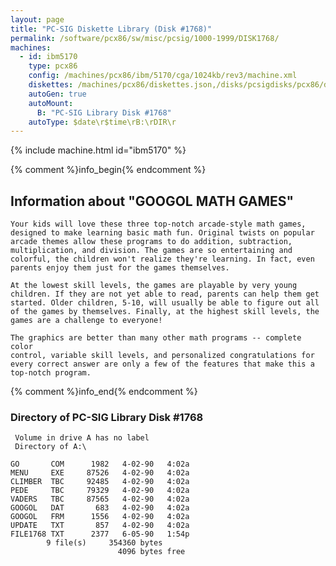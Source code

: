 ```yaml
---
layout: page
title: "PC-SIG Diskette Library (Disk #1768)"
permalink: /software/pcx86/sw/misc/pcsig/1000-1999/DISK1768/
machines:
  - id: ibm5170
    type: pcx86
    config: /machines/pcx86/ibm/5170/cga/1024kb/rev3/machine.xml
    diskettes: /machines/pcx86/diskettes.json,/disks/pcsigdisks/pcx86/diskettes.json
    autoGen: true
    autoMount:
      B: "PC-SIG Library Disk #1768"
    autoType: $date\r$time\rB:\rDIR\r
---
```


{% include machine.html id="ibm5170" %}

{% comment %}info_begin{% endcomment %}

## Information about "GOOGOL MATH GAMES"

    Your kids will love these three top-notch arcade-style math games,
    designed to make learning basic math fun. Original twists on popular
    arcade themes allow these programs to do addition, subtraction,
    multiplication, and division. The games are so entertaining and
    colorful, the children won't realize they're learning. In fact, even
    parents enjoy them just for the games themselves.
    
    At the lowest skill levels, the games are playable by very young
    children. If they are not yet able to read, parents can help them get
    started. Older children, 5-10, will usually be able to figure out all
    of the games by themselves. Finally, at the highest skill levels, the
    games are a challenge to everyone!
    
    The graphics are better than many other math programs -- complete color
    control, variable skill levels, and personalized congratulations for
    every correct answer are only a few of the features that make this a
    top-notch program.
{% comment %}info_end{% endcomment %}


### Directory of PC-SIG Library Disk #1768

     Volume in drive A has no label
     Directory of A:\

    GO       COM      1982   4-02-90   4:02a
    MENU     EXE     87526   4-02-90   4:02a
    CLIMBER  TBC     92485   4-02-90   4:02a
    PEDE     TBC     79329   4-02-90   4:02a
    VADERS   TBC     87565   4-02-90   4:02a
    GOOGOL   DAT       683   4-02-90   4:02a
    GOOGOL   FRM      1556   4-02-90   4:02a
    UPDATE   TXT       857   4-02-90   4:02a
    FILE1768 TXT      2377   6-05-90   1:54p
            9 file(s)     354360 bytes
                            4096 bytes free
